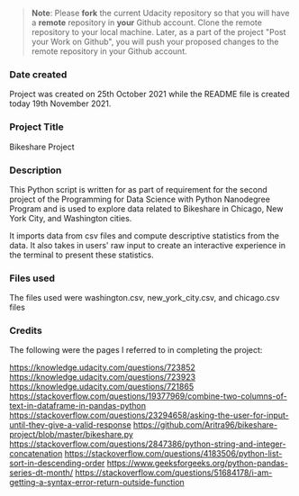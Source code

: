 >**Note**: Please **fork** the current Udacity repository so that you will have a **remote** repository in **your** Github account. Clone the remote repository to your local machine. Later, as a part of the project "Post your Work on Github", you will push your proposed changes to the remote repository in your Github account.

### Date created
Project was created on 25th October 2021 while the README file is created today 19th November 2021.

### Project Title
Bikeshare Project

### Description
This Python script is written for as part of requirement for the second project of the Programming for Data Science with Python Nanodegree Program and is used to explore data related to Bikeshare in Chicago, New York City, and Washington cities.
 
It imports data from csv files and compute descriptive statistics from the data. It also takes in users' raw input to create an interactive experience in the terminal to present these statistics.


### Files used
The files used were washington.csv, new_york_city.csv, and chicago.csv files

### Credits
The following were the pages I referred to in completing the project:

https://knowledge.udacity.com/questions/723852
https://knowledge.udacity.com/questions/723923
https://knowledge.udacity.com/questions/721865
https://stackoverflow.com/questions/19377969/combine-two-columns-of-text-in-dataframe-in-pandas-python
https://stackoverflow.com/questions/23294658/asking-the-user-for-input-until-they-give-a-valid-response
https://github.com/Aritra96/bikeshare-project/blob/master/bikeshare.py
https://stackoverflow.com/questions/2847386/python-string-and-integer-concatenation
https://stackoverflow.com/questions/4183506/python-list-sort-in-descending-order
https://www.geeksforgeeks.org/python-pandas-series-dt-month/
https://stackoverflow.com/questions/51684178/i-am-getting-a-syntax-error-return-outside-function
